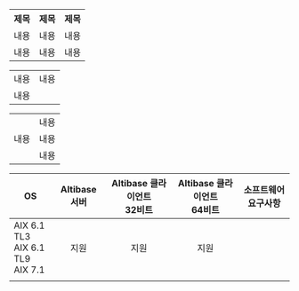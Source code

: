 
<table>
  <tr>
    <th>제목</th>
    <th>제목</th>
    <th>제목</th>
  </tr>
  <tr>
    <td>내용</td>
    <td>내용</td>
    <td>내용</td>
  </tr>
  <tr>
    <td>내용</td>
    <td>내용</td>
    <td>내용</td>
  </tr>
</table>
<table>
  <tr>
    <td>내용</td>
    <td>내용</td>
  </tr>
  <tr>
    <td colspan="2">내용</td>
  </tr>
</table>

<table>
  <tr>
    <td rowspan="3">내용</td>
    <td>내용</td>
  </tr>
  <tr>
    <td>내용</td>
  </tr>
  <tr>
    <td>내용</td>
  </tr>
</table>





| OS                                      | Altibase 서버 | Altibase 클라이언트<br />32비트 | Altibase 클라이언트<br />64비트 | 소프트웨어 요구사항 |
| --------------------------------------- | :-----------: | :-----------------------------: | :-----------------------------: | ------------------- |
| AIX 6.1 TL3<br/>AIX 6.1 TL9<br/>AIX 7.1 |     지원      |              지원               |              지원               |                     |
|                                         |               |                                 |                                 |                     |




